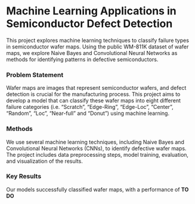 # Machine Learning Applications in Semiconductor Defect Detection

This project explores machine learning techniques to classify failure types in semiconductor wafer maps. Using the public WM-811K dataset of wafer maps, we explore Naive Bayes and Convolutional Neural Networks as methods for identifying patterns in defective semiconductors.

### Problem Statement
Wafer maps are images that represent semiconductor wafers, and defect detection is crucial for the manufacturing process. This project aims to develop a model that can classify these wafer maps into eight different failure categories (i.e. “Scratch”, “Edge-Ring”, “Edge-Loc”, “Center”, “Random”, “Loc”, “Near-full” and “Donut”) using machine learning.

### Methods
We use several machine learning techniques, including Naive Bayes and Convolutional Neural Networks (CNNs), to identify defective wafer maps. The project includes data preprocessing steps, model training, evaluation, and visualization of the results.

### Key Results
Our models successfully classified wafer maps, with a performance of **TO DO**

